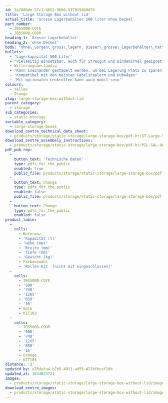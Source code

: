 ```yaml
---
id: 3a7880de-37c1-4652-9bb0-5379194b9d78
title: 'Large Storage Box without lid'
actual_title: 'Grosse Lagerbehälter 500 liter ohne Deckel'
part_number:
  - JBS500B-COYE
  - JBS500B-COOR
heading_1: 'Grosse Lagerbehälter'
heading_2: 'ohne Deckel'
body: "Ohne\_Sorgen\_gross\_lagern. Dieser\_grosse\_Lagerbehälter\_hat\_einen\_500-Liter\_Volumen.\_"
bullets:
  - 'Lagerkapazität 500 Liter'
  - 'Vielseitig einsetzbar, auch für Streugut und Bindemittel geeignet'
  - Witterungsbeständig
  - 'Kann ineinander gestapelt werden, um bei Lagerung Platz zu sparen'
  - 'Kompatibel mit den meisten Gabelstaplern und Hubwägen'
  - 'Mit optionalen Lenkrollen kann auch mobil sein'
colours:
  - Yellow
  - Orange
slug: large-storage-box-without-lid
parent_category:
  - storage
sub_categories:
  - static-storage
sortable_category:
  - large-storage-boxes
download_centre_technical_data_sheet:
  - products/storage/static-storage/large-storage-box/pdf-hr/ST-Large-Storage-Box-TD_EN.pdf
download_centre_assembely_instructions:
  - products/storage/static-storage/large-storage-box/pdf-hr/PIL-SAL-0027.pdf
pdf_pub_rep:
  -
    button_text: 'Technische Daten'
    type: pdfs_for_the_public
    enabled: true
    public_file: products/storage/static-storage/large-storage-box/pdf-lr/ST-Large-Storage-Box-TD_DE.pdf
  -
    button_text: Change
    type: pdfs_for_the_public
    enabled: false
    public_file: products/storage/static-storage/large-storage-box/pdf-lr/PIL-SAL-0027.pdf
  -
    button_text: Change
    type: pdfs_for_the_public
    enabled: false
product_table:
  -
    cells:
      - Referenz
      - 'Kapazität (l)'
      - 'Höhe (mm)'
      - 'Breite (mm)'
      - 'Tiefe (mm)'
      - 'Gewicht (kg)'
      - Farbauswahl
      - 'Rollen-Kit  (nicht mit eingeschlossen)'
  -
    cells:
      - JBS500B-COYE
      - '500'
      - '740'
      - '1265'
      - '850'
      - '16'
      - Gelb
      - KIT103
  -
    cells:
      - JBS500B-COOR
      - '500'
      - '740'
      - '1265'
      - '850'
      - '16'
      - Orange
      - KIT103
distance: '3'
updated_by: a76dafa4-b7b5-4911-ad55-421bfbcef2db
updated_at: 1634023721
images:
  - products/storage/static-storage/large-storage-box-without-lid/images-lr/JBS500B_01.jpg
download_centre_images:
  - products/storage/static-storage/large-storage-box-without-lid/images-lr/JBS500B_01.jpg
---
```

